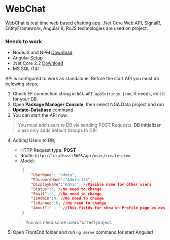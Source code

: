 # WebChat

WebChat is real time web based chatting app. .Net Core Web API, SignalR, EntityFramework, Angular 8, RxJS technologies are used on project.

### Needs to work

* NodeJS and NPM [Download](https://nodejs.org/en/download/
)
* Angular [Setup](https://angular.io/guide/setup-local
)
* .Net Core 2.2 [Download](https://dotnet.microsoft.com/download)
* MS SQL (14)

API is configured to work as standalone. Before the start API you must do belowing steps;

1. Check EF connection string in `NGA.API.appSettings.json`, if needs, edit it for your DB.
2. Open **Package Manager Console**, then select NGA.Data project and run **Update-Database** command.
3. You can start the API now.

> You must add users to DB via sending POST Requests. **DB Initializer** class only adds default Groups to DB!

4. Adding Users to DB;
    * HTTP Request type: **POST**
    * Route: `http://localhost:5008/api/user/createtoken`
    * Model;
    ``` json
        {
            "UserName": "admin", 
            "PasswordHash":"Admin.123", 
            "DisplayName":"Admin", //Visible name for other users
            "Status":4, //No need to change
            "Email":"", //No need to change
            "IsAdmin":0, //No need to change
            "IsBanned":0, //No need to change
            "About":" - " //This fields for show on Profile page as description
        }

    ```

    > You will need some users for test project.

5. Open FrontEnd folder and run `ng serve` command for start Angular!





